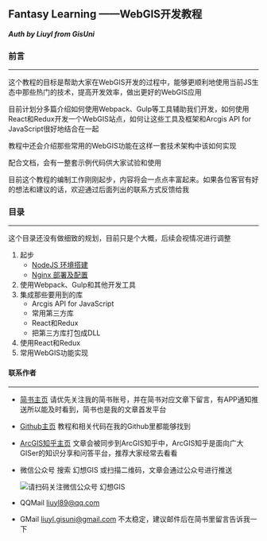 ## Fantasy Learning ——WebGIS开发教程
***Auth by Liuyl from GisUni***

### 前言

---

这个教程的目标是帮助大家在WebGIS开发的过程中，能够更顺利地使用当前JS生态中那些热门的技术，提高开发效率，做出更好的WebGIS应用

目前计划分多篇介绍如何使用Webpack、Gulp等工具辅助我们开发，如何使用React和Redux开发一个WebGIS站点，如何让这些工具及框架和Arcgis API for JavaScript很好地结合在一起

教程中还会介绍那些常用的WebGIS功能在这样一套技术架构中该如何实现

配合文档，会有一整套示例代码供大家试验和使用

目前这个教程的编制工作刚刚起步，内容将会一点点丰富起来。如果各位客官有好的想法和建议的话，欢迎通过后面列出的联系方式反馈给我

### 目录

---

这个目录还没有做细致的规划，目前只是个大概，后续会视情况进行调整

1. 起步
    - [NodeJS 环境搭建](doc/1_Start/1_NodeJS.md)
    - [Nginx 部署及配置](doc/1_Start/2_Nginx.md)
2. 使用Webpack、Gulp和其他开发工具
3. 集成那些要用到的库
    - Arcgis API for JavaScript
    - 常用第三方库
    - React和Redux
    - 把第三方库打包成DLL
4. 使用React和Redux
5. 常用WebGIS功能实现



#### 联系作者

---

- [简书主页](https://www.jianshu.com/u/a33591b39f71) 请优先关注我的简书账号，并在简书对应文章下留言，有APP通知推送所以能及时看到，简书也是我的文章首发平台
- [Github主页](https://github.com/Liuyl89/) 教程和相关代码在我的Github里都能够找到
- [ArcGIS知乎主页](http://zhihu.esrichina.com.cn/people/liuyl) 文章会被同步到ArcGIS知乎中，ArcGIS知乎是面向广大GISer的知识分享和问答平台，推荐大家经常去看看
- 微信公众号 搜索 幻想GIS 或扫描二维码，文章会通过公众号进行推送

    ![请扫码关注微信公众号 幻想GIS](http://upload-images.jianshu.io/upload_images/7292919-4932758f98ba8a3b.jpg?imageMogr2/auto-orient/strip%7CimageView2/2/w/1240)
- QQMail liuyl89@qq.com
- GMail liuyl.gisuni@gmail.com 不太稳定，建议邮件后在简书里留言告诉我一下


